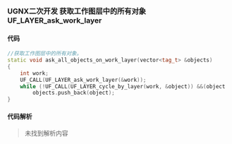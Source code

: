 ### UGNX二次开发 获取工作图层中的所有对象 UF_LAYER_ask_work_layer

#### 代码

```cpp
//获取工作图层中的所有对象。
static void ask_all_objects_on_work_layer(vector<tag_t> &objects)
{
    int work;
	UF_CALL(UF_LAYER_ask_work_layer(&work));
	while (!UF_CALL(UF_LAYER_cycle_by_layer(work, &object)) &&(object != NULL_TAG)) 
		objects.push_back(object);
}
```

#### 代码解析
> 未找到解析内容

